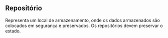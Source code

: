 ## Repositório

Representa um local de armazenamento, onde os dados armazenados são colocados em segurança e preservados. Os repositórios devem preservar o estado.